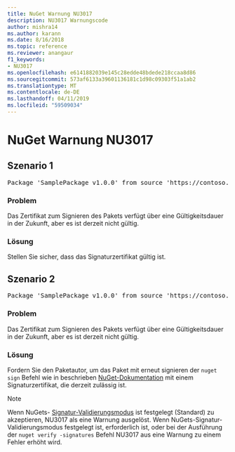 ```yaml
---
title: NuGet Warnung NU3017
description: NU3017 Warnungscode
author: mishra14
ms.author: karann
ms.date: 8/16/2018
ms.topic: reference
ms.reviewer: anangaur
f1_keywords:
- NU3017
ms.openlocfilehash: e6141882039e145c28edde48bdede218ccaa8d86
ms.sourcegitcommit: 573af6133a39601136181c1d98c09303f51a1ab2
ms.translationtype: MT
ms.contentlocale: de-DE
ms.lasthandoff: 04/11/2019
ms.locfileid: "59509034"
---
```

# <a name="nuget-warning-nu3017"></a>NuGet Warnung NU3017

## <a name="scenario-1"></a>Szenario 1

<pre>Package 'SamplePackage v1.0.0' from source 'https://contoso.com/index.json': The signing certificate is not yet valid.</pre>

### <a name="issue"></a>Problem

Das Zertifikat zum Signieren des Pakets verfügt über eine Gültigkeitsdauer in der Zukunft, aber es ist derzeit nicht gültig.


### <a name="solution"></a>Lösung

Stellen Sie sicher, dass das Signaturzertifikat gültig ist.



## <a name="scenario-2"></a>Szenario 2

<pre>Package 'SamplePackage v1.0.0' from source 'https://contoso.com/index.json': The primary signature's certificate is not yet valid.</pre>

### <a name="issue"></a>Problem

Das Zertifikat zum Signieren des Pakets verfügt über eine Gültigkeitsdauer in der Zukunft, aber es ist derzeit nicht gültig.


### <a name="solution"></a>Lösung

Fordern Sie den Paketautor, um das Paket mit erneut signieren der `nuget sign` Befehl wie in beschrieben [NuGet-Dokumentation](https://docs.microsoft.com/en-us/nuget/create-packages/sign-a-package) mit einem Signaturzertifikat, die derzeit zulässig ist.


> [!Note]
> Wenn NuGets- [Signatur-Validierungsmodus](https://docs.microsoft.com/en-us/nuget/consume-packages/installing-signed-packages#configure-package-signature-requirements) ist festgelegt (Standard) zu akzeptieren, NU3017 als eine Warnung ausgelöst. Wenn NuGets-Signatur-Validierungsmodus festgelegt ist, erforderlich ist, oder bei der Ausführung der `nuget verify -signatures` Befehl NU3017 aus eine Warnung zu einem Fehler erhöht wird. 